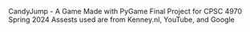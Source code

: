 CandyJump - A Game Made with PyGame
Final Project for CPSC 4970 Spring 2024
Assests used are from Kenney.nl, YouTube, and Google
